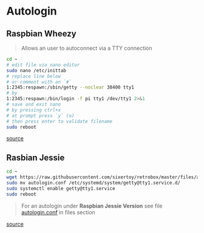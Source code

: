 # Autologin

## Raspbian Wheezy

> Allows an user to autoconnect via a TTY connection

```bash
cd ~
# edit file via nano editor
sudo nano /etc/inittab
# replace line below
# or comment with an `#`
1:2345:respawn:/sbin/getty --noclear 38400 tty1
# by
1:2345:respawn:/bin/login -f pi tty1 /dev/tty1 2>&1
# save and exit nano
# by pressing ctrl+x
# at prompt press `y` (o)
# then press enter to validate filename
sudo reboot
```

[source](http://www.opentechguides.com/how-to/article/raspberry-pi/5/raspberry-pi-auto-start.html)

## Rasbian Jessie

```bash
cd ~
wget https://raw.githubusercontent.com/sixertoy/retrobox/master/files/autologin.conf
sudo mv autologin.conf /etc/systemd/system/getty@tty1.service.d/
sudo systemctl enable getty@tty1.service
sudo reboot
```

> For an autologin under **Raspbian Jessie Version** see file [autologin.conf](./../files/autologin.conf) in files section

[source](http://notes.ponderworthy.com/autologin-to-text-in-debian-jessie)
